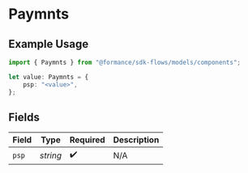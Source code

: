 # Paymnts

## Example Usage

```typescript
import { Paymnts } from "@formance/sdk-flows/models/components";

let value: Paymnts = {
    psp: "<value>",
};
```

## Fields

| Field              | Type               | Required           | Description        |
| ------------------ | ------------------ | ------------------ | ------------------ |
| `psp`              | *string*           | :heavy_check_mark: | N/A                |